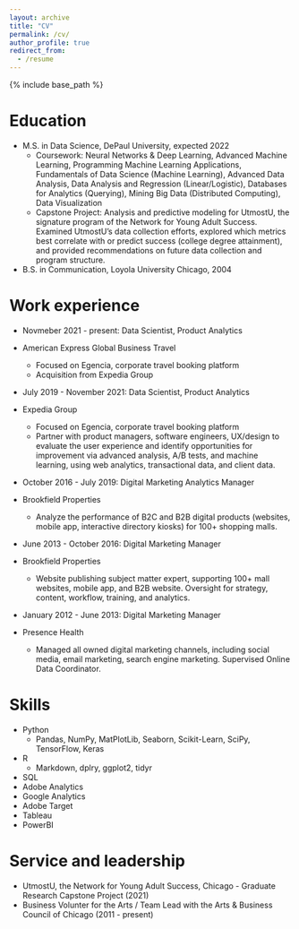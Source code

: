 ```yaml
---
layout: archive
title: "CV"
permalink: /cv/
author_profile: true
redirect_from:
  - /resume
---
```


{% include base_path %}

Education
======
* M.S. in Data Science, DePaul University, expected 2022
  * Coursework: Neural Networks & Deep Learning, Advanced Machine Learning, Programming Machine Learning Applications, Fundamentals of Data Science (Machine Learning), Advanced Data Analysis, Data Analysis and Regression (Linear/Logistic), Databases for Analytics (Querying), Mining Big Data (Distributed Computing), Data Visualization
  * Capstone Project: Analysis and predictive modeling for UtmostU, the signature program of the Network for Young Adult Success. Examined UtmostU’s data collection efforts, explored which metrics best correlate with or predict success (college degree attainment), and provided recommendations on future data collection and program structure.
* B.S. in Communication, Loyola University Chicago, 2004

Work experience
======
* Novmeber 2021 - present: Data Scientist, Product Analytics
* American Express Global Business Travel 
  * Focused on Egencia, corporate travel booking platform 
  * Acquisition from Expedia Group 

* July 2019 - November 2021: Data Scientist, Product Analytics 
* Expedia Group
  * Focused on Egencia, corporate travel booking platform 
  * Partner with product managers, software engineers, UX/design to evaluate the user experience and identify opportunities for improvement via advanced analysis, A/B tests, and machine learning, using web analytics, transactional data, and client data.

  
* October 2016 - July 2019: Digital Marketing Analytics Manager 
* Brookfield Properties
  * Analyze the performance of B2C and B2B digital products (websites, mobile app, interactive directory kiosks) for 100+ shopping malls. 
  
* June 2013 - October 2016: Digital Marketing Manager 
* Brookfield Properties
  * Website publishing subject matter expert, supporting 100+ mall websites, mobile app, and B2B website. Oversight for strategy, content, workflow, training, and analytics.
  
* January 2012 - June 2013: Digital Marketing Manager 
* Presence Health
  * Managed all owned digital marketing channels, including social media, email marketing, search engine marketing. Supervised Online Data Coordinator. 
  
Skills
======
* Python
  * Pandas, NumPy, MatPlotLib, Seaborn, Scikit-Learn, SciPy, TensorFlow, Keras  
* R
  * Markdown, dplry, ggplot2, tidyr
* SQL 
* Adobe Analytics
* Google Analytics
* Adobe Target 
* Tableau
* PowerBI
  
Service and leadership
======
* UtmostU, the Network for Young Adult Success, Chicago - Graduate Research Capstone Project (2021) 
* Business Volunter for the Arts / Team Lead with the Arts & Business Council of Chicago (2011 - present) 
